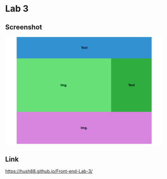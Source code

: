 # Lab 3

## Screenshot
![Screenshot](./images/screenshot.png)

## Link
https://hush88.github.io/Front-end-Lab-3/